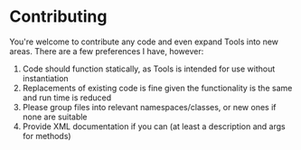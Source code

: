 # Contributing
You're welcome to contribute any code and even expand Tools into new areas. There are a few preferences I have, however:
1) Code should function statically, as Tools is intended for use without instantiation
2) Replacements of existing code is fine given the functionality is the same and run time is reduced
3) Please group files into relevant namespaces/classes, or new ones if none are suitable
4) Provide XML documentation if you can (at least a description and args for methods)
